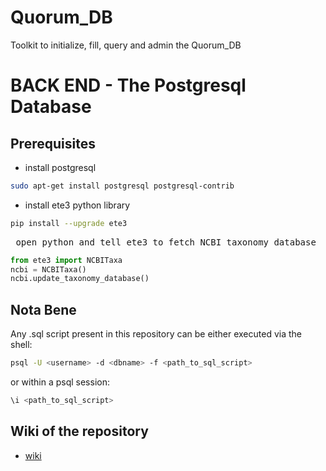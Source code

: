 Quorum_DB  
==============================

Toolkit to initialize, fill, query and admin the Quorum_DB

# BACK END - The Postgresql Database

## Prerequisites

* install postgresql

```bash
sudo apt-get install postgresql postgresql-contrib
```

* install ete3 python library

```bash
pip install --upgrade ete3
```
<pre> open python and tell ete3 to fetch NCBI taxonomy database </pre>

```python
from ete3 import NCBITaxa
ncbi = NCBITaxa()
ncbi.update_taxonomy_database()
```

## Nota Bene

Any .sql script present in this repository can be either executed via the shell:

```bash
psql -U <username> -d <dbname> -f <path_to_sql_script>
```

or within a psql session:

```SQL
\i <path_to_sql_script>
```


## Wiki of the repository

* [wiki](https://github.com/charles-bernard/Quorum_DB/wiki)
